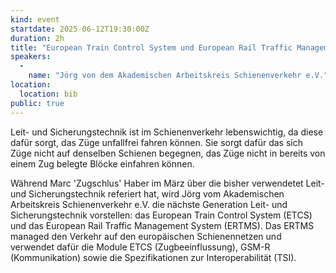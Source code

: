 ```yaml
---
kind: event
startdate: 2025-06-12T19:30:00Z
duration: 2h
title: "European Train Control System und European Rail Traffic Management System"
speakers:
  -
    name: "Jörg von dem Akademischen Arbeitskreis Schienenverkehr e.V."
location:
  location: bib
public: true
---
```

Leit- und Sicherungstechnik ist im Schienenverkehr lebenswichtig, da diese dafür sorgt,
das Züge unfallfrei fahren können. Sie sorgt dafür das sich Züge nicht auf denselben
Schienen begegnen, das Züge nicht in bereits von einem Zug belegte Blöcke einfahren können.

Während Marc 'Zugschlus' Haber im März über die bisher verwendetet Leit- und Sicherungstechnik
referiert hat, wird Jörg vom Akademischen Arbeitskreis Schienenverkehr e.V. die nächste Generation
Leit- und Sicherungstechnik vorstellen: das European Train Control System (ETCS) und das European
Rail Traffic Management System (ERTMS). Das ERTMS managed den Verkehr auf den europäischen Schienennetzen
und verwendet dafür die Module ETCS (Zugbeeinflussung), GSM-R (Kommunikation) sowie die
Spezifikationen zur Interoperabilität (TSI).
